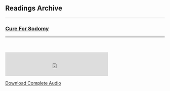 <h2>Readings Archive</h2>
<div class="container">
	<hr />
	<h3><a href="/stwl/archive/cure_for_sodomy">Cure For Sodomy</a></h3>
	<div class="container">
		<hr />
	</div>
</div>
<hr style="height:20px; visibility:hidden;" />
<iframe src="https://audio-embed.glitch.me/?url=https://github.com/LunarTiger/stwl/releases/download/cure_for_sodomy/cure_for_sodomy.m4a" frameborder="0" width="325" height="75" allowTransparency="true"></iframe>
<p><a href="https://github.com/LunarTiger/stwl/releases/download/cure_for_sodomy/cure_for_sodomy.m4a">Download Complete Audio</a></p>
<script>
	document.getElementById('mainbanner').src = "/stwl/archive/cure_for_sodomy/cure_for_sodomy.jpg";
</script>